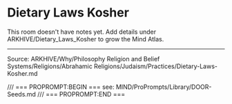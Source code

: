 # Dietary Laws Kosher

This room doesn't have notes yet. Add details under ARKHIVE/Dietary_Laws_Kosher to grow the Mind Atlas.

---
Source: ARKHIVE/Why/Philosophy Religion and Belief Systems/Religions/Abrahamic Religions/Judaism/Practices/Dietary-Laws-Kosher.md

/// === PROPROMPT:BEGIN ===
see: MIND/ProPrompts/Library/DOOR-Seeds.md
/// === PROPROMPT:END ===
